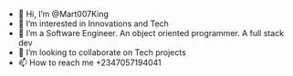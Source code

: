 - 👋 Hi, I’m @Mart007King
- 👀 I’m interested in Innovations and Tech
- 🌱 I’m a Software Engineer. An object oriented programmer. A full stack dev
- 💞️ I’m looking to collaborate on Tech projects
- 📫 How to reach me +2347057194041

<!---
Mart007King/Mart007King is a ✨ special ✨ repository because its `README.md` (this file) appears on your GitHub profile.
You can click the Preview link to take a look at your changes.
--->
